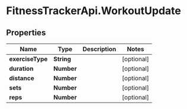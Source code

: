 # FitnessTrackerApi.WorkoutUpdate

## Properties
Name | Type | Description | Notes
------------ | ------------- | ------------- | -------------
**exerciseType** | **String** |  | [optional] 
**duration** | **Number** |  | [optional] 
**distance** | **Number** |  | [optional] 
**sets** | **Number** |  | [optional] 
**reps** | **Number** |  | [optional] 
